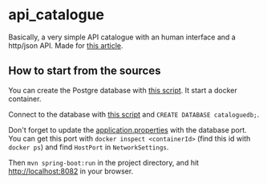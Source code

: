 # api_catalogue

Basically, a very simple API catalogue with an human interface and a http/json API.
Made for [this article](http://blog.octo.com/?p=67602&preview=true).

## How to start from the sources

You can create the Postgre database with [this script](https://github.com/Aigrefin/api_catalogue/blob/master/utils/createDatabase.sh). It start a docker container.

Connect to the database with [this script](https://github.com/Aigrefin/api_catalogue/blob/master/utils/connectToDatabase.sh) and `CREATE DATABASE cataloguedb;`.

Don't forget to update the [application.properties](https://github.com/Aigrefin/api_catalogue/blob/master/application-default.properties) with the database port. You can get this port with `docker inspect <containerId>` (find this id with `docker ps`) and find `HostPort` in `NetworkSettings`.

Then `mvn spring-boot:run` in the project directory, and hit [http://localhost:8082](http://localhost:8082) in your browser.
